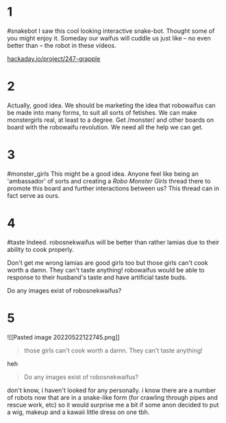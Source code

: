 # 1
#snakebot
I saw this cool looking interactive snake-bot. Thought some of you might enjoy it. Someday our waifus will cuddle us just like – no even better than – the robot in these videos.  
  
[hackaday.io/project/247-grapple](hackaday.io/project/247-grapple)

# 2
Actually, good idea. We should be marketing the idea that robowaifus can be made into many forms, to suit all sorts of fetishes. We can make monstergirls real, at least to a degree. Get /monster/ and other boards on board with the robowaifu revolution. We need all the help we can get.

# 3
#monster_girls
This might be a good idea. Anyone feel like being an 'ambassador' of sorts and creating a _Robo Monster Girls_ thread there to promote this board and further interactions between us? This thread can in fact serve as ours.

# 4
#taste
Indeed. robosnekwaifus will be better than rather lamias due to their ability to cook properly.  

Don't get me wrong lamias are good girls too but those girls can't cook worth a damn. They can't taste anything! robowaifus would be able to response to their husband's taste and have artificial taste buds.  

Do any images exist of robosnekwaifus?

# 5
![[Pasted image 20220522122745.png]]

>those girls can't cook worth a damn. They can't taste anything!  

heh  

>Do any images exist of robosnekwaifus? 

don't know, i haven't looked for any personally. i know there are a number of robots now that are in a snake-like form (for crawling through pipes and rescue work, etc) so it would surprise me a bit if some anon decided to put a wig, makeup and a kawaii little dress on one tbh.